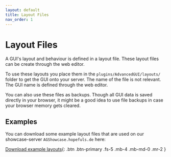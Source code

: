 ```yaml
---
layout: default
title: Layout Files
nav_order: 1
---
```


# Layout Files

A GUI's layout and behaviour is defined in a layout file. These layout files can be create through the web editor.


To use these layouts you place them in the `plugins/AdvancedGUI/layouts/` folder to get the GUI onto your server. The name of the file is not relevant. The GUI name is defined through the web editor.


You can also use these files as backups. Though all GUI data is saved directly in your browser, it might be a good idea to use file backups in case your browser memory gets cleared.

## Examples
You can download some example layout files that are used on our showcase-server `AGShowcase.hopefuls.de` here:

[Download example layouts](https://content.hopefuls.de/AdvancedGUI/){: .btn .btn-primary .fs-5 .mb-4 .mb-md-0 .mr-2 }
